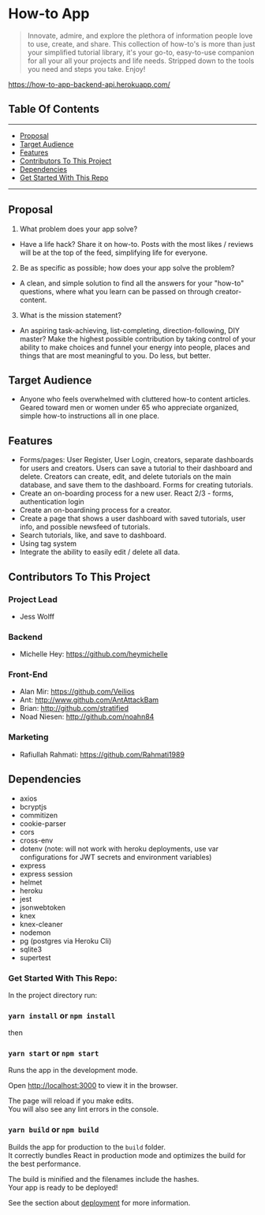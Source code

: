 # How-to App

> Innovate, admire, and explore the plethora of information people love to use, create, and share. This collection of how-to's is more than just your simplified tutorial library, it's your go-to, easy-to-use companion for all your all your projects and life needs. Stripped down to the tools you need and steps you take. Enjoy! 

https://how-to-app-backend-api.herokuapp.com/

## Table Of Contents

---

- [Proposal](#proposal)
- [Target Audience](#target-audience)
- [Features](#features)
- [Contributors To This Project](#contributors-to-this-project)
- [Dependencies](#Dependencies)
- [Get Started With This Repo](#get-started-with-this-repo)

---

## Proposal

1. What problem does your app solve?

- Have a life hack? Share it on how-to. Posts with the most likes / reviews will be at the top of the feed, simplifying life for everyone.

2. Be as specific as possible; how does your app solve the problem?

- A clean, and simple solution to find all the answers for your "how-to" questions, where what you learn can be passed on through creator-content.

3. What is the mission statement?

- An aspiring task-achieving, list-completing, direction-following, DIY master? Make the highest possible contribution by taking control of your ability to make choices and funnel your energy into people, places and things that are most meaningful to you. Do less, but better.

## Target Audience

- Anyone who feels overwhelmed with cluttered how-to content articles. Geared toward men or women under 65 who appreciate organized, simple how-to instructions all in one place.

## Features

- Forms/pages: User Register, User Login, creators, separate dashboards for users and creators. Users can save a tutorial to their dashboard and delete. Creators can create, edit, and delete tutorials on the main database, and save them to the dashboard. Forms for creating tutorials. 
- Create an on-boarding process for a new user. React 2/3 - forms, authentication login
- Create an on-boardining process for a creator.
- Create a page that shows a user dashboard with saved tutorials, user info, and possible newsfeed of tutorials.
- Search tutorials, like, and save to dashboard. 
- Using tag system 
- Integrate the ability to easily edit / delete all data.

## Contributors To This Project

### Project Lead

- Jess Wolff

### Backend

- Michelle Hey: https://github.com/heymichelle


### Front-End

- Alan Mir: https://github.com/Veilios
- Ant: http://www.github.com/AntAttackBam
- Brian: http://github.com/stratified
- Noad Niesen: http://github.com/noahn84

### Marketing

- Rafiullah Rahmati: https://github.com/Rahmati1989

## Dependencies

- axios
- bcryptjs
- commitizen
- cookie-parser
- cors
- cross-env
- dotenv (note: will not work with heroku deployments, use var configurations for JWT secrets and environment variables)
- express
- express session
- helmet
- heroku
- jest 
- jsonwebtoken
- knex
- knex-cleaner
- nodemon
- pg (postgres via Heroku Cli)
- sqlite3
- supertest


### Get Started With This Repo:

In the project directory run:

### `yarn install` or `npm install`

then

### `yarn start` or `npm start`

Runs the app in the development mode.<br />

Open [http://localhost:3000](http://localhost:3000) to view it in the browser.

The page will reload if you make edits.<br />
You will also see any lint errors in the console.

### `yarn build` or `npm build`

Builds the app for production to the `build` folder.<br />
It correctly bundles React in production mode and optimizes the build for the best performance.

The build is minified and the filenames include the hashes.<br />
Your app is ready to be deployed!

See the section about [deployment](https://facebook.github.io/create-react-app/docs/deployment) for more information.
